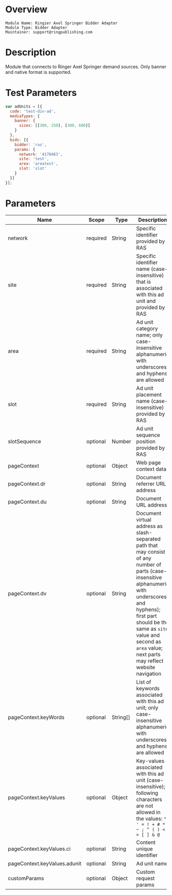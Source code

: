# Overview

```
Module Name: Ringier Axel Springer Bidder Adapter
Module Type: Bidder Adapter
Maintainer: support@ringpublishing.com
```

# Description

Module that connects to Ringer Axel Springer demand sources.
Only banner and native format is supported.

# Test Parameters
```js
var adUnits = [{
  code: 'test-div-ad',
  mediaTypes: {
    banner: {
      sizes: [[300, 250], [300, 600]]
    }
  },
  bids: [{
    bidder: 'ras',
    params: {
      network: '4178463',
      site: 'test',
      area: 'areatest',
      slot: 'slot'
    }
  }]
}];
```

# Parameters

| Name                         | Scope    | Type     | Description                                                                                                                                                                                                                                                                | Example                                                                                     |
|------------------------------|----------|----------|----------------------------------------------------------------------------------------------------------------------------------------------------------------------------------------------------------------------------------------------------------------------------|---------------------------------------------------------------------------------------------|
| network                      | required | String   | Specific identifier provided by RAS                                                                                                                                                                                                                                        | `"4178463"`                                                                                 |
| site                         | required | String   | Specific identifier name (case-insensitive) that is associated with this ad unit and provided by RAS                                                                                                                                                                       | `"example_com"`                                                                             |
| area                         | required | String   | Ad unit category name; only case-insensitive alphanumeric with underscores and hyphens are allowed                                                                                                                                                                         | `"sport"`                                                                                   |
| slot                         | required | String   | Ad unit placement name (case-insensitive) provided by RAS                                                                                                                                                                                                                  | `"slot"`                                                                                    |
| slotSequence                 | optional | Number   | Ad unit sequence position provided by RAS                                                                                                                                                                                                                                  | `1`                                                                                         |
| pageContext                  | optional | Object   | Web page context data                                                                                                                                                                                                                                                      | `{}`                                                                                        |
| pageContext.dr               | optional | String   | Document referrer URL address                                                                                                                                                                                                                                              | `"https://example.com/"`                                                                    |
| pageContext.du               | optional | String   | Document URL address                                                                                                                                                                                                                                                       | `"https://example.com/sport/football/article.html?id=932016a5-02fc-4d5c-b643-fafc2f270f06"` |
| pageContext.dv               | optional | String   | Document virtual address as slash-separated path that may consist of any number of parts (case-insensitive alphanumeric with underscores and hyphens); first part should be the same as `site` value and second as `area` value; next parts may reflect website navigation | `"example_com/sport/football"`                                                              |
| pageContext.keyWords         | optional | String[] | List of keywords associated with this ad unit; only case-insensitive alphanumeric with underscores and hyphens are allowed                                                                                                                                                 | `["euro", "lewandowski"]`                                                                   |
| pageContext.keyValues        | optional | Object   | Key-values associated with this ad unit (case-insensitive); following characters are not allowed in the values: `" ' = ! + # * ~ ; ^ ( ) < > [ ] & @`                                                                                                                      | `{}`                                                                                        |
| pageContext.keyValues.ci     | optional | String   | Content unique identifier                                                                                                                                                                                                                                                  | `"932016a5-02fc-4d5c-b643-fafc2f270f06"`                                                    |
| pageContext.keyValues.adunit | optional | String   | Ad unit name                                                                                                                                                                                                                                                               | `"example_com/sport"`                                                                       |
| customParams                 | optional | Object   | Custom request params                                                                                                                                                                                                                                                      | `{}`                                                                                        |
